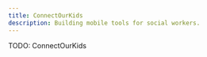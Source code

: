 ```yaml
---
title: ConnectOurKids
description: Building mobile tools for social workers.
---
```


TODO: ConnectOurKids
